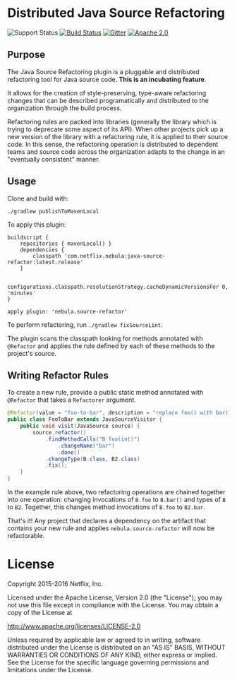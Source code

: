 # Distributed Java Source Refactoring

![Support Status](https://img.shields.io/badge/nebula-incubating-yellow.svg)
[![Build Status](https://travis-ci.org/nebula-plugins/java-source-refactor.svg?branch=master)](https://travis-ci.org/nebula-plugins/java-source-refactor)
[![Gitter](https://badges.gitter.im/Join%20Chat.svg)](https://gitter.im/nebula-plugins/java-source-refactor?utm_source=badge&utm_medium=badge&utm_campaign=pr-badge)
[![Apache 2.0](https://img.shields.io/github/license/nebula-plugins/java-source-refactor.svg)](http://www.apache.org/licenses/LICENSE-2.0)

## Purpose

The Java Source Refactoring plugin is a pluggable and distributed refactoring tool for Java source code.  **This is an incubating feature**.

It allows for the creation of style-preserving, type-aware refactoring changes that can be described programatically and distributed to the organization through the build process.

Refactoring rules are packed into libraries (generally the library which is trying to deprecate some aspect of its API). When other projects pick up a new version of the library with a refactoring rule, it is applied to their source code. In this sense, the refactoring operation is distributed to dependent teams and source code across the organization adapts to the change in an "eventually consistent" manner.

## Usage

Clone and build with:

    ./gradlew publishToMavenLocal

To apply this plugin:

    buildscript {
        repositories { mavenLocal() }
        dependencies {
            classpath 'com.netflix.nebula:java-source-refactor:latest.release'
        }

        configurations.classpath.resolutionStrategy.cacheDynamicVersionsFor 0, 'minutes'
    }

    apply plugin: 'nebula.source-refactor'
    
To perform refactoring, run `./gradlew fixSourceLint`.
    
The plugin scans the classpath looking for methods annotated with `@Refactor` and applies the rule defined by each of
these methods to the project's source.
    
## Writing Refactor Rules

To create a new rule, provide a public static method annotated with `@Refactor` that takes a `Refactorer` argument.

```java
@Refactor(value = "foo-to-bar", description = "replace foo() with bar()")
public class FooToBar extends JavaSourceVisitor {
    public void visit(JavaSource source) {
        source.refactor()
            .findMethodCalls("B foo(int)")
                .changeName("bar")
                .done()
            .changeType(B.class, B2.class)
            .fix();
    }
}
```

In the example rule above, two refactoring operations are chained together into one operation: changing invocations of `B.foo` to
`B.bar()` and types of `B` to `B2`. Together, this changes method invocations of `B.foo` to `B2.bar`.

That's it! Any project that declares a dependency on the artifact that contains your new rule and applies `nebula.source-refactor` will
now be refactorable.

# License

Copyright 2015-2016 Netflix, Inc.

Licensed under the Apache License, Version 2.0 (the "License");
you may not use this file except in compliance with the License.
You may obtain a copy of the License at

<http://www.apache.org/licenses/LICENSE-2.0>

Unless required by applicable law or agreed to in writing, software
distributed under the License is distributed on an "AS IS" BASIS,
WITHOUT WARRANTIES OR CONDITIONS OF ANY KIND, either express or implied.
See the License for the specific language governing permissions and
limitations under the License.
